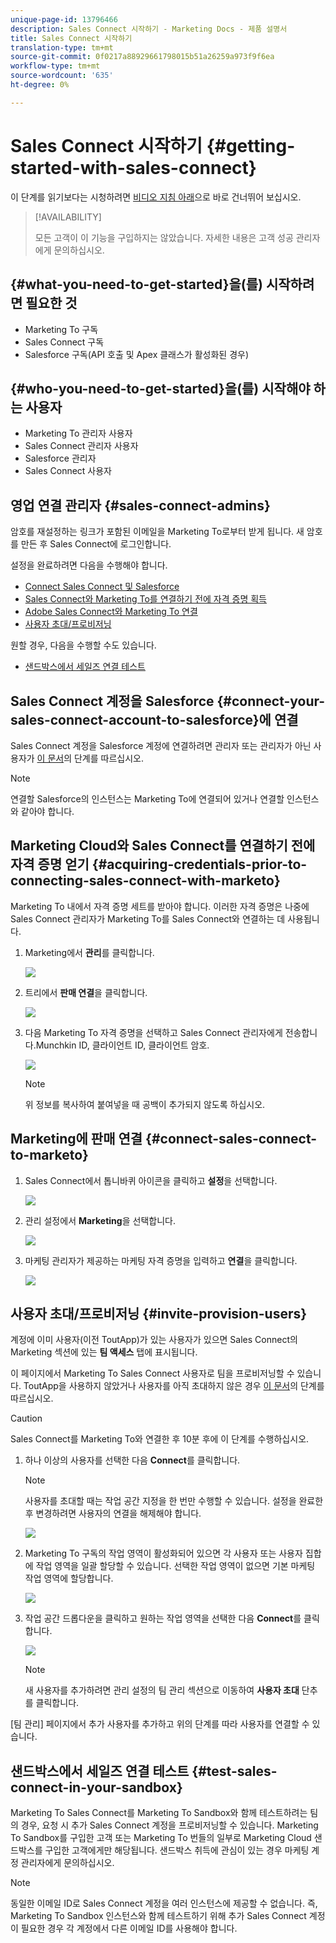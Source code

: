 ```yaml
---
unique-page-id: 13796466
description: Sales Connect 시작하기 - Marketing Docs - 제품 설명서
title: Sales Connect 시작하기
translation-type: tm+mt
source-git-commit: 0f0217a88929661798015b51a26259a973f9f6ea
workflow-type: tm+mt
source-wordcount: '635'
ht-degree: 0%

---
```



# Sales Connect 시작하기 {#getting-started-with-sales-connect}

이 단계를 읽기보다는 시청하려면 [비디오 지침 아래](#video)으로 바로 건너뛰어 보십시오.

>[!AVAILABILITY]
>
>모든 고객이 이 기능을 구입하지는 않았습니다. 자세한 내용은 고객 성공 관리자에게 문의하십시오.

## {#what-you-need-to-get-started}을(를) 시작하려면 필요한 것

* Marketing To 구독
* Sales Connect 구독
* Salesforce 구독(API 호출 및 Apex 클래스가 활성화된 경우)

## {#who-you-need-to-get-started}을(를) 시작해야 하는 사용자

* Marketing To 관리자 사용자
* Sales Connect 관리자 사용자
* Salesforce 관리자
* Sales Connect 사용자

## 영업 연결 관리자 {#sales-connect-admins}

암호를 재설정하는 링크가 포함된 이메일을 Marketing To로부터 받게 됩니다. 새 암호를 만든 후 Sales Connect에 로그인합니다.

설정을 완료하려면 다음을 수행해야 합니다.

* [Connect Sales Connect 및 Salesforce](#sfdc)
* [Sales Connect와 Marketing To를 연결하기 전에 자격 증명 획득](#acquire)
* [Adobe Sales Connect와 Marketing To 연결](#mkto)
* [사용자 초대/프로비저닝](#IPU)

원할 경우, 다음을 수행할 수도 있습니다.

* [샌드박스에서 세일즈 연결 테스트](#sandbox)

## Sales Connect 계정을 Salesforce {#connect-your-sales-connect-account-to-salesforce}에 연결

Sales Connect 계정을 Salesforce 계정에 연결하려면 관리자 또는 관리자가 아닌 사용자가 [이 문서](http://docs.marketo.com/x/JwDb)의 단계를 따르십시오.

>[!NOTE]
>
>연결할 Salesforce의 인스턴스는 Marketing To에 연결되어 있거나 연결할 인스턴스와 같아야 합니다.

## Marketing Cloud와 Sales Connect를 연결하기 전에 자격 증명 얻기 {#acquiring-credentials-prior-to-connecting-sales-connect-with-marketo}

Marketing To 내에서 자격 증명 세트를 받아야 합니다. 이러한 자격 증명은 나중에 Sales Connect 관리자가 Marketing To를 Sales Connect와 연결하는 데 사용됩니다.

1. Marketing에서 **관리**&#x200B;를 클릭합니다.

   ![](assets/one.png)

1. 트리에서 **판매 연결**&#x200B;을 클릭합니다.

   ![](assets/two.png)

1. 다음 Marketing To 자격 증명을 선택하고 Sales Connect 관리자에게 전송합니다.Munchkin ID, 클라이언트 ID, 클라이언트 암호.

   ![](assets/3.jpg)

   >[!NOTE]
   >
   >위 정보를 복사하여 붙여넣을 때 공백이 추가되지 않도록 하십시오.

## Marketing에 판매 연결 {#connect-sales-connect-to-marketo}

1. Sales Connect에서 톱니바퀴 아이콘을 클릭하고 **설정**&#x200B;을 선택합니다.

   ![](assets/four.png)

1. 관리 설정에서 **Marketing**&#x200B;을 선택합니다.

   ![](assets/eight.png)

1. 마케팅 관리자가 제공하는 마케팅 자격 증명을 입력하고 **연결**&#x200B;을 클릭합니다.

   ![](assets/credentials.png)

## 사용자 초대/프로비저닝 {#invite-provision-users}

계정에 이미 사용자(이전 ToutApp)가 있는 사용자가 있으면 Sales Connect의 Marketing 섹션에 있는 **팀 액세스** 탭에 표시됩니다.

이 페이지에서 Marketing To Sales Connect 사용자로 팀을 프로비저닝할 수 있습니다. ToutApp을 사용하지 않았거나 사용자를 아직 초대하지 않은 경우 [이 문서](http://docs.marketo.com/display/TOUT/Invite+Team+Members)의 단계를 따르십시오.

>[!CAUTION]
>
>Sales Connect를 Marketing To와 연결한 후 10분 후에 이 단계를 수행하십시오.

1. 하나 이상의 사용자를 선택한 다음 **Connect**&#x200B;를 클릭합니다.

   >[!NOTE]
   >
   >사용자를 초대할 때는 작업 공간 지정을 한 번만 수행할 수 있습니다. 설정을 완료한 후 변경하려면 사용자의 연결을 해제해야 합니다.

   ![](assets/users.png)

1. Marketing To 구독의 작업 영역이 활성화되어 있으면 각 사용자 또는 사용자 집합에 작업 영역을 일괄 할당할 수 있습니다. 선택한 작업 영역이 없으면 기본 마케팅 작업 영역에 할당합니다.

   ![](assets/nine.jpg)

1. 작업 공간 드롭다운을 클릭하고 원하는 작업 영역을 선택한 다음 **Connect**&#x200B;를 클릭합니다.

   ![](assets/ten.png)

   >[!NOTE]
   >
   >새 사용자를 추가하려면 관리 설정의 팀 관리 섹션으로 이동하여 **사용자 초대** 단추를 클릭합니다.

[팀 관리] 페이지에서 추가 사용자를 추가하고 위의 단계를 따라 사용자를 연결할 수 있습니다.

## 샌드박스에서 세일즈 연결 테스트 {#test-sales-connect-in-your-sandbox}

Marketing To Sales Connect를 Marketing To Sandbox와 함께 테스트하려는 팀의 경우, 요청 시 추가 Sales Connect 계정을 프로비저닝할 수 있습니다. Marketing To Sandbox를 구입한 고객 또는 Marketing To 번들의 일부로 Marketing Cloud 샌드박스를 구입한 고객에게만 해당됩니다. 샌드박스 취득에 관심이 있는 경우 마케팅 계정 관리자에게 문의하십시오.

>[!NOTE]
>
>동일한 이메일 ID로 Sales Connect 계정을 여러 인스턴스에 제공할 수 없습니다. 즉, Marketing To Sandbox 인스턴스와 함께 테스트하기 위해 추가 Sales Connect 계정이 필요한 경우 각 계정에서 다른 이메일 ID를 사용해야 합니다.
